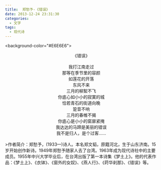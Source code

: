```yaml
---
title:  郑愁予-《错误》
date: 2013-12-24 23:31:30
categories:
  - 文字
tags:
  - 现代诗
---
```


<background-color="#E6E6E6">
<center>《错误》</center><br>
<center>我打江南走过</center>
<center>那等在季节里的容颜</center>
<center>如莲花的开落</center>
<center>东风不来</center>
<center>三月的柳絮不飞</center>
<center>你底心如小小的寂寞的城</center>
<center>恰若青石的街道向晚</center>
<center>跫音不响</center>
<center>三月的春帷不揭</center>
<center>你底心是小小的窗扉紧掩</center>
<center>我达达的马蹄是美丽的错误</center>
<center>我不是归人，是个过客……</center>
<br>
>作者简介：郑愁予，(1933—)诗人。本名郑文韬，原籍河北，生于山东济南。15岁开始创作新诗。1949年郑愁予随家人去了台湾。1963年成为现代诗社中的主要成员。1955年中兴大学毕业后，在台湾出版了第一本诗集《梦土上》。他的代表作品：《梦土上》、《衣钵》、《窗外的女奴》、《燕人行》、《莳华刹那》、《错误》等。
